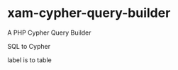 xam-cypher-query-builder
========================

A PHP Cypher Query Builder


SQL to Cypher

label is to table
